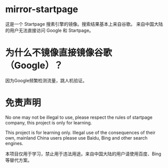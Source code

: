 # mirror-startpage
这是一个 Startpage 搜素引擎的镜像。搜索结果基本上来自谷歌。
来自中国大陆的用户无法直接访问 Google 和 Startpage。
# 为什么不镜像直接镜像谷歌（Google）？
因为Google频繁检测流量，跳人机验证。
# 免责声明
No one may not be illegal to use, please respect the rules of startpage company, this project is only for learning.

This project is for learning only. Illegal use of the consequences of their own, mainland China users please use Baidu, Bing and other search engines.

本项目仅用于学习，禁止用于违法用途。来自中国大陆的用户请使用百度、Bing等替代方案。
